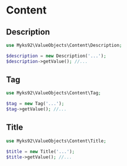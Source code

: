 # Content

## Description

```php
use Myks92\ValueObjects\Content\Description;

$description = new Description('...');
$description->getValue(); //...
```

## Tag

```php
use Myks92\ValueObjects\Content\Tag;

$tag = new Tag('...');
$tag->getValue(); //...
```
## Title

```php
use Myks92\ValueObjects\Content\Title;

$title = new Title('...');
$title->getValue(); //...
```